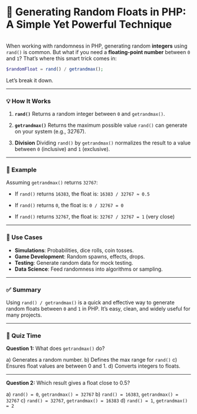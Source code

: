 # 🎲 Generating Random Floats in PHP: A Simple Yet Powerful Technique

<img src="https://agunechembaekene.wordpress.com/wp-content/uploads/2024/10/php-1.png?w=1024" alt="" class="wp-image-1698" />

When working with randomness in PHP, generating random **integers** using `rand()` is common. But what if you need a **floating-point number** between `0` and `1`? That’s where this smart trick comes in:

```php
$randomFloat = rand() / getrandmax();
```

Let’s break it down.

---

### 💡 How It Works

1. **`rand()`**
   Returns a random integer between `0` and `getrandmax()`.

2. **`getrandmax()`**
   Returns the maximum possible value `rand()` can generate on your system (e.g., 32767).

3. **Division**
   Dividing `rand()` by `getrandmax()` normalizes the result to a value between `0` (inclusive) and `1` (exclusive).

---

### 🧪 Example

Assuming `getrandmax()` returns `32767`:

* If `rand()` returns `16383`, the float is:
  `16383 / 32767 ≈ 0.5`

* If `rand()` returns `0`, the float is:
  `0 / 32767 = 0`

* If `rand()` returns `32767`, the float is:
  `32767 / 32767 = 1` (very close)

---

### 🧰 Use Cases

* **Simulations**: Probabilities, dice rolls, coin tosses.
* **Game Development**: Random spawns, effects, drops.
* **Testing**: Generate random data for mock testing.
* **Data Science**: Feed randomness into algorithms or sampling.

---

### ✅ Summary

Using `rand() / getrandmax()` is a quick and effective way to generate random floats between `0` and `1` in PHP. It’s easy, clean, and widely useful for many projects.

---

### 🧠 Quiz Time

**Question 1:**
What does `getrandmax()` do?

a) Generates a random number.
b) Defines the max range for `rand()`
c) Ensures float values are between 0 and 1.
d) Converts integers to floats.

---

**Question 2:**
Which result gives a float close to 0.5?

a) `rand() = 0`, `getrandmax() = 32767`
b) `rand() = 16383`, `getrandmax() = 32767`
c) `rand() = 32767`, `getrandmax() = 16383`
d) `rand() = 1`, `getrandmax() = 2`

